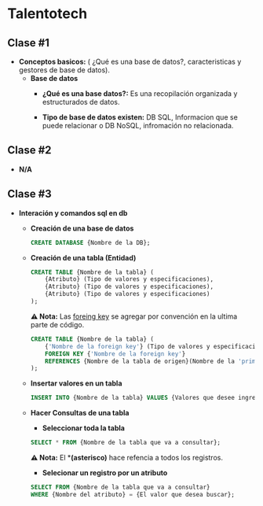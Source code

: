 # Talentotech

## Clase #1
* **Conceptos basicos:** ( ¿Qué es una base de datos?, caracteristicas y gestores de base de datos).
    - **Base de datos**
        - **¿Qué es una base datos?:** Es una recopilación organizada y estructurados de datos.

        - **Tipo de base de datos existen:** DB SQL,  Informacion que se puede relacionar o DB NoSQL, infromación no relacionada.


## Clase #2
- **N/A**

## Clase #3
- **Interación y comandos sql en db**
    <br>
   - **Creación de una base de datos**
        ``` sql
        CREATE DATABASE {Nombre de la DB};
        ```
    - **Creación de una tabla (Entidad)**
        ``` sql
        CREATE TABLE {Nombre de la tabla} (
            {Atributo} (Tipo de valores y especificaciones),
            {Atributo} (Tipo de valores y especificaciones),
            {Atributo} (Tipo de valores y especificaciones)
        ); 
        ```
        **⚠ Nota:** Las <u>foreing key</u> se agregar por convención en la ultima parte de código.
        ```sql
        CREATE TABLE {Nombre de la tabla} (
            {'Nombre de la foreign key'} (Tipo de valores y especificaciones),
            FOREIGN KEY {'Nombre de la foreign key'} 
            REFERENCES {Nombre de la tabla de origen}(Nombre de la 'primary key')
        ); 

        ```

    - **Insertar valores en un tabla**
        ```sql
        INSERT INTO {Nombre de la tabla} VALUES {Valores que desee ingresar}
        ```
    
    - **Hacer Consultas de una tabla**
        <br>
        - **Seleccionar toda la tabla**
        ```sql
        SELECT * FROM {Nombre de la tabla que va a consultar};
        ```
         **⚠ Nota:** El ***(asterisco)** hace refencia a todos los registros.
        <br>
        - **Selecionar un registro por un atributo**
        ```sql
        SELECT FROM {Nombre de la tabla que va a consultar} 
        WHERE {Nombre del atributo} = {El valor que desea buscar};
        ```

